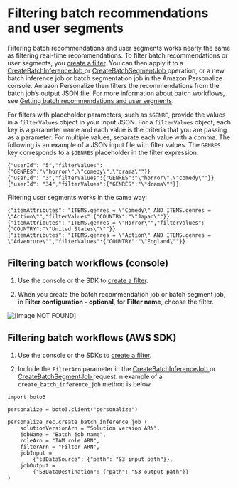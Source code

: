 # Filtering batch recommendations and user segments<a name="filter-batch"></a>

Filtering batch recommendations and user segments works nearly the same as filtering real\-time recommendations\. To filter batch recommendations or user segments, you [create a filter](filter-real-time.md)\. You can then apply it to a [ CreateBatchInferenceJob ](API_CreateBatchInferenceJob.md) or [ CreateBatchSegmentJob ](API_CreateBatchSegmentJob.md) operation, or a new batch inference job or batch segmentation job in the Amazon Personalize console\. Amazon Personalize then filters the recommendations from the batch job’s output JSON file\. For more information about batch workflows, see [Getting batch recommendations and user segments](recommendations-batch.md)\.

For filters with placeholder parameters, such as `$GENRE`, provide the values in a `filterValues` object in your input JSON\. For a `filterValues` object, each key is a parameter name and each value is the criteria that you are passing as a parameter\. For multiple values, separate each value with a comma\. The following is an example of a JSON input file with filter values\. The `GENRES` key corresponds to a `$GENRES` placeholder in the filter expression\.

```
{"userId": "5","filterValues":{"GENRES":"\"horror\",\"comedy\",\"drama\""}}
{"userId": "3","filterValues":{"GENRES":"\"horror\",\"comedy\""}}
{"userId": "34","filterValues":{"GENRES":"\"drama\""}}
```

 Filtering user segments works in the same way: 

```
{"itemAttributes": "ITEMS.genres = \"Comedy\" AND ITEMS.genres = \"Action\"","filterValues":{"COUNTRY":"\"Japan\""}}
{"itemAttributes": "ITEMS.genres = \"Horror\"","filterValues":{"COUNTRY":"\"United States\"\""}}
{"itemAttributes": "ITEMS.genres = \"Action\" AND ITEMS.genres = \"Adventure\"","filterValues":{"COUNTRY":"\"England\""}}
```

## Filtering batch workflows \(console\)<a name="filter-batch-recommendations-console"></a>

1.  Use the console or the SDK to [create a filter](filter-real-time.md)\. 

1. When you create the batch recommendation job or batch segment job, in **Filter configuration \- optional**, for **Filter name**, choose the filter\.

![\[Image NOT FOUND\]](http://docs.aws.amazon.com/personalize/latest/dg/images/batch_filter.PNG)

## Filtering batch workflows \(AWS SDK\)<a name="filter-batch-recommendations-sdk"></a>

1. Use the console or the SDKs to [create a filter](filter-real-time.md)\. 

1.  Include the `FilterArn` parameter in the [ CreateBatchInferenceJob ](API_CreateBatchInferenceJob.md) or [ CreateBatchSegmentJob ](API_CreateBatchSegmentJob.md) request\. n example of a `create_batch_inference_job` method is below\.

```
import boto3
     
personalize = boto3.client("personalize")
 
personalize_rec.create_batch_inference_job (
    solutionVersionArn = "Solution version ARN",
    jobName = "Batch job name",
    roleArn = "IAM role ARN",
    filterArn = "Filter ARN",
    jobInput = 
        {"s3DataSource": {"path": "S3 input path"}},
    jobOutput = 
        {"S3DataDestination": {"path": "S3 output path"}}
)
```